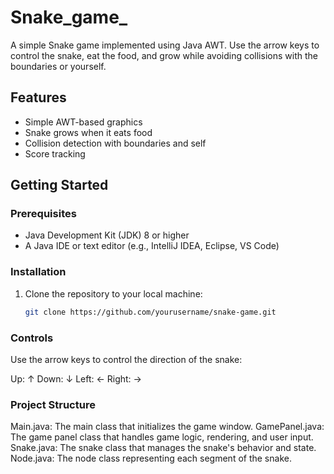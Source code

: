 # Snake_game_

A simple Snake game implemented using Java AWT. Use the arrow keys to control the snake, eat the food, and grow while avoiding collisions with the boundaries or yourself.

## Features

- Simple AWT-based graphics
- Snake grows when it eats food
- Collision detection with boundaries and self
- Score tracking

## Getting Started

### Prerequisites

- Java Development Kit (JDK) 8 or higher
- A Java IDE or text editor (e.g., IntelliJ IDEA, Eclipse, VS Code)

### Installation

1. Clone the repository to your local machine:

   ```sh
   git clone https://github.com/yourusername/snake-game.git

### Controls
Use the arrow keys to control the direction of the snake:

Up: ↑
Down: ↓
Left: ←
Right: →


### Project Structure
Main.java: The main class that initializes the game window.
GamePanel.java: The game panel class that handles game logic, rendering, and user input.
Snake.java: The snake class that manages the snake's behavior and state.
Node.java: The node class representing each segment of the snake.
